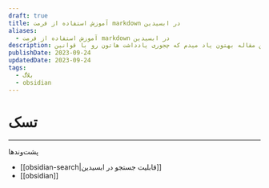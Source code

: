 ```yaml
---
draft: true
title: آموزش استفاده از فرمت markdown در ابسیدین
aliases:
  - آموزش استفاده از فرمت markdown در ابسیدین
description: توی این مقاله بهتون یاد میدم که چجوری یادداشت هاتون رو با قوانین markdown بنویسید.
publishDate: 2023-09-24
updatedDate: 2023-09-24
tags:
  - بلاگ
  - obsidian
---
```





# تسک


---
پشت‌وند‌ها
- [[obsidian-search|قابلیت جستجو در ابسیدین]]
- [[obsidian]]